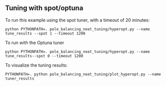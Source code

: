 ## Tuning with spot/optuna

To run this example using the spot tuner, with a timeout of 20 minutes:

```
python PYTHONPATH=. pole_balancing_neat_tuning/hyperopt.py --name tune_results --spot 1 --timeout 1200
```

To run with the Optuna tuner

```
python PYTHONPATH=. pole_balancing_neat_tuning/hyperopt.py --name tune_results--spot 0 --timeout 1200
```

To visualize the tuning results:

```
PYTHONPATH=. python pole_balancing_neat_tuning/plot_hyperopt.py --name tuner_results
```
